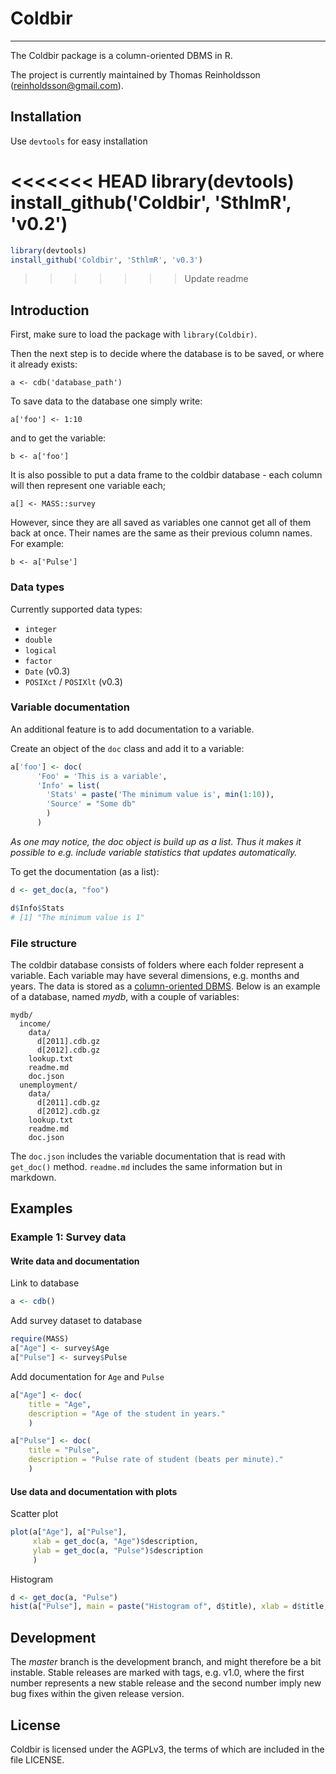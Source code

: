 # Coldbir
-----------------------

The Coldbir package is a column-oriented DBMS in R.

The project is currently maintained by Thomas Reinholdsson (<reinholdsson@gmail.com>).

## Installation

Use `devtools` for easy installation

<<<<<<< HEAD
    library(devtools)
    install_github('Coldbir', 'SthlmR', 'v0.2')
=======
```r
library(devtools)
install_github('Coldbir', 'SthlmR', 'v0.3')
```

>>>>>>> Update readme

## Introduction

First, make sure to load the package with `library(Coldbir)`.

Then the next step is to decide where the database is to be saved, or where it already exists:

    a <- cdb('database_path')

To save data to the database one simply write:

    a['foo'] <- 1:10

and to get the variable:

    b <- a['foo']

It is also possible to put a data frame to the coldbir database - each column will then represent one variable each;

    a[] <- MASS::survey

However, since they are all saved as variables one cannot get all of them back at once. Their names are the same as their previous column names. For example:

    b <- a['Pulse']

### Data types

Currently supported data types:

- `integer`
- `double`
- `logical`
- `factor`
- `Date` (v0.3)
- `POSIXct` / `POSIXlt` (v0.3)

### Variable documentation

An additional feature is to add documentation to a variable. 

Create an object of the `doc` class and add it to a variable:

```r
a['foo'] <- doc(
      'Foo' = 'This is a variable', 
      'Info' = list(
        'Stats' = paste('The minimum value is', min(1:10)),
        'Source' = "Some db"
        )
      )
```

*As one may notice, the doc object is build up as a list. Thus it makes it possible to e.g. include variable statistics that updates automatically.* 

To get the documentation (as a list):

```r
d <- get_doc(a, "foo")

d$Info$Stats
# [1] "The minimum value is 1"
```

### File structure

The coldbir database consists of folders where each folder represent a variable. 
Each variable may have several dimensions, e.g. months and years. 
The data is stored as a [column-oriented DBMS](http://en.wikipedia.org/wiki/Column-oriented_DBMS). 
Below is an example of a database, named *mydb*, with a couple of variables:

    mydb/
      income/
        data/
          d[2011].cdb.gz
          d[2012].cdb.gz
        lookup.txt
        readme.md
        doc.json
      unemployment/
        data/
          d[2011].cdb.gz
          d[2012].cdb.gz
        lookup.txt
        readme.md
        doc.json

The `doc.json` includes the variable documentation that is read with `get_doc()` method. `readme.md` includes the same information but in markdown.


## Examples

### Example 1: Survey data

#### Write data and documentation

Link to database
```r
a <- cdb()
```

Add survey dataset to database
```r
require(MASS)
a["Age"] <- survey$Age
a["Pulse"] <- survey$Pulse
```
Add documentation for `Age` and `Pulse`
```r
a["Age"] <- doc(
    title = "Age",
    description = "Age of the student in years."
    )

a["Pulse"] <- doc(
    title = "Pulse",
    description = "Pulse rate of student (beats per minute)."
    )
```
#### Use data and documentation with plots

Scatter plot
```r
plot(a["Age"], a["Pulse"],
     xlab = get_doc(a, "Age")$description, 
     ylab = get_doc(a, "Pulse")$description
     )
```

Histogram
```r
d <- get_doc(a, "Pulse")
hist(a["Pulse"], main = paste("Histogram of", d$title), xlab = d$title, sub = d$description)
```

## Development

The *master* branch is the development branch, and might therefore be a bit instable. Stable releases are marked with tags, e.g. v1.0, where the first number represents a new stable release and the second number imply new bug fixes within the given release version.


## License

Coldbir is licensed under the AGPLv3, the terms of which are included in the file LICENSE.
